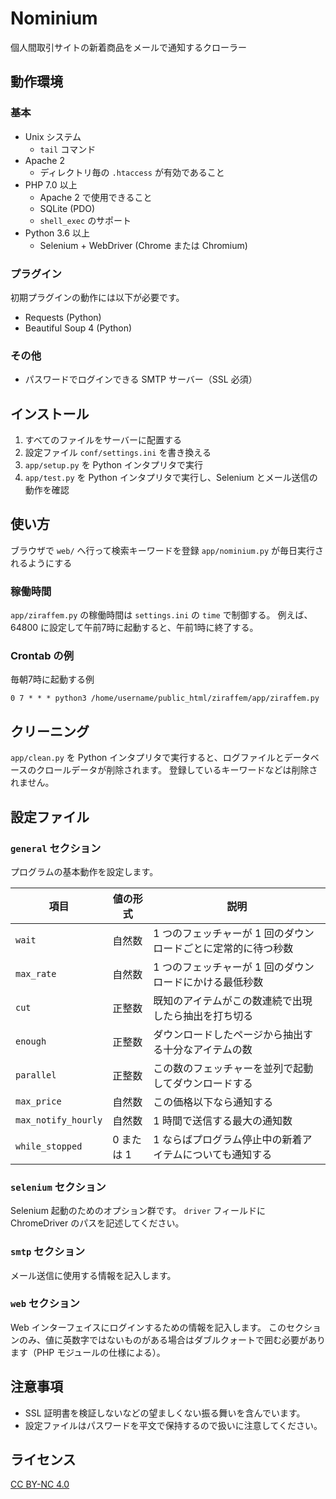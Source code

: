 # Nominium

個人間取引サイトの新着商品をメールで通知するクローラー

## 動作環境

### 基本

- Unix システム
  - `tail` コマンド
- Apache 2
  - ディレクトリ毎の `.htaccess` が有効であること
- PHP 7.0 以上
  - Apache 2 で使用できること
  - SQLite (PDO)
  - `shell_exec` のサポート
- Python 3.6 以上
  - Selenium + WebDriver (Chrome または Chromium)

### プラグイン

初期プラグインの動作には以下が必要です。

- Requests (Python)
- Beautiful Soup 4 (Python)

### その他

- パスワードでログインできる SMTP サーバー（SSL 必須）

## インストール

1. すべてのファイルをサーバーに配置する
2. 設定ファイル `conf/settings.ini` を書き換える
3. `app/setup.py` を Python インタプリタで実行
4. `app/test.py` を Python インタプリタで実行し、Selenium とメール送信の動作を確認

## 使い方

ブラウザで `web/` へ行って検索キーワードを登録
`app/nominium.py` が毎日実行されるようにする

### 稼働時間

`app/ziraffem.py` の稼働時間は `settings.ini` の `time` で制御する。
例えば、64800 に設定して午前7時に起動すると、午前1時に終了する。

### Crontab の例

毎朝7時に起動する例

```
0 7 * * * python3 /home/username/public_html/ziraffem/app/ziraffem.py
```

## クリーニング

`app/clean.py` を Python インタプリタで実行すると、ログファイルとデータベースのクロールデータが削除されます。
登録しているキーワードなどは削除されません。

## 設定ファイル

### `general` セクション

プログラムの基本動作を設定します。

| 項目                | 値の形式   | 説明                                                          |
|---------------------|------------|---------------------------------------------------------------|
| `wait`              | 自然数     | 1 つのフェッチャーが 1 回のダウンロードごとに定常的に待つ秒数 |
| `max_rate`          | 自然数     | 1 つのフェッチャーが 1 回のダウンロードにかける最低秒数       |
| `cut`               | 正整数     | 既知のアイテムがこの数連続で出現したら抽出を打ち切る          |
| `enough`            | 正整数     | ダウンロードしたページから抽出する十分なアイテムの数          |
| `parallel`          | 正整数     | この数のフェッチャーを並列で起動してダウンロードする          |
| `max_price`         | 自然数     | この価格以下なら通知する                                      |
| `max_notify_hourly` | 自然数     | 1 時間で送信する最大の通知数                                  |
| `while_stopped`     | 0 または 1 | 1 ならばプログラム停止中の新着アイテムについても通知する      |

### `selenium` セクション

Selenium 起動のためのオプション群です。
`driver` フィールドに ChromeDriver のパスを記述してください。

### `smtp` セクション

メール送信に使用する情報を記入します。

### `web` セクション

Web インターフェイスにログインするための情報を記入します。
このセクションのみ、値に英数字ではないものがある場合はダブルクォートで囲む必要があります（PHP モジュールの仕様による）。

## 注意事項

- SSL 証明書を検証しないなどの望ましくない振る舞いを含んでいます。
- 設定ファイルはパスワードを平文で保持するので扱いに注意してください。

## ライセンス

[CC BY-NC 4.0](LICENSE)
